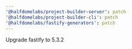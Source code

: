 ```yaml
---
'@halfdomelabs/project-builder-server': patch
'@halfdomelabs/project-builder-cli': patch
'@halfdomelabs/fastify-generators': patch
---
```


Upgrade fastify to 5.3.2
